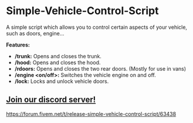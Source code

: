 # Simple-Vehicle-Control-Script
A simple script which allows you to control certain aspects of your vehicle, such as doors, engine...

**Features:**
* **/trunk:** Opens and closes the trunk.
* **/hood:** Opens and closes the hood.
* **/rdoors:** Opens and closes the two rear doors. (Mostly for use in vans)
* **/engine <on/off>:** Switches the vehicle engine on and off.
* **/lock:** Locks and unlock vehicle doors.

[Join our discord server!](https://discord.gg/K7P8d2h)
--------

https://forum.fivem.net/t/release-simple-vehicle-control-script/63438
